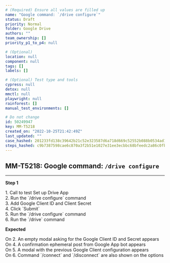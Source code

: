 ```yaml
---
# (Required) Ensure all values are filled up
name: "Google command: `/drive configure`"
status: Draft
priority: Normal
folder: Google Drive
authors: ""
team_ownership: []
priority_p1_to_p4: null

# (Optional)
location: null
component: null
tags: []
labels: []

# (Optional) Test type and tools
cypress: null
detox: null
mmctl: null
playwright: null
rainforest: []
manual_test_environments: []

# Do not change
id: 50249947
key: MM-T5218
created_on: "2022-10-25T21:42:49Z"
last_updated: ""
case_hashed: 201233fd138c39642b21c52e323587d6a718d669c52552b088b0534ad15b33d92cdb007758f29814b04ec37aad53ad86
steps_hashed: c9b7387598cae6c870a3f2b51e1027e31ee3ecbbc68bfeedc2a86c0fbcbd560734202388880751ebc458ae8dd8a47fce
---
```


<!-- (Auto-generated) Based on frontmatter's "key" and "name" -->

## MM-T5218: Google command: `/drive configure`

---

**Step 1**

1\. Call to test Set up Drive App\
2\. Run the \`/drive configure\` command\
3\. Add Google Client ID and Client Secret\
4\. Click \`Submit\`\
5\. Run the \`/drive configure\` command\
6\. Run the \`/drive\` command

**Expected**

On 2. An empty modal asking for the Google Client ID and Secret appears\
On 4. A confirmation ephemeral post from Google App bot appears\
On 5. A modal with the previous Google Client configuration appears\
On 6. Command \`/connect\` and \`/disconnect\` are also shown on the options
